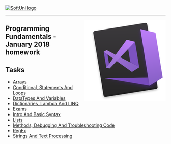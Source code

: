 <a href="https://softuni.bg" rel="Courses">  ![SoftUni logo][logo] <a/>

[logo]: http://innovationstarterbox.bg/wp-content/uploads/2016/05/Softuni_logo_trasparent.png "SoftUni Logo"

---
<img src="vs-for-mac-logo-caption2.png" align="right" />

## <b>Programming Fundamentals - January 2018 homework</b>

## <b>Tasks</b>
- [Arrays](https://github.com/peyopeev0206/Programming-Fundamentals/tree/master/Arrays)
- [Conditional, Statements And Loops](https://github.com/peyopeev0206/Programming-Fundamentals/tree/master/ConditionalStatementsAndLoops)
- [DataTypes And Variables](https://github.com/peyopeev0206/Programming-Fundamentals/tree/master/DataTypesAndVariables)
- [Dictionaries, Lambda And LINQ](https://github.com/peyopeev0206/Programming-Fundamentals/tree/master/DictionariesLambdaAndLINQ)
- [Exams](https://github.com/peyopeev0206/Programming-Fundamentals/tree/master/Exams)
- [Intro And Basic Syntax](https://github.com/peyopeev0206/Programming-Fundamentals/tree/master/IntroAndBasicSyntax)
- [Lists](https://github.com/peyopeev0206/Programming-Fundamentals/tree/master/Lists)
- [Methods, Debugging And Troubleshooting Code](https://github.com/peyopeev0206/Programming-Fundamentals/tree/master/MethodsDebuggingAndTroubleshootingCode)
- [RegEx](https://github.com/peyopeev0206/Programming-Fundamentals/tree/master/RegEx)
- [Strings And Text Processing](https://github.com/peyopeev0206/Programming-Fundamentals/tree/master/StringsAndTextProcessing)
